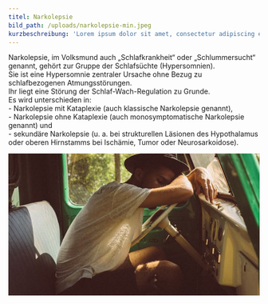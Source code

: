 ```yaml
---
titel: Narkolepsie
bild_path: /uploads/narkolepsie-min.jpeg
kurzbeschreibung: 'Lorem ipsum dolor sit amet, consectetur adipiscing elit. Nulla at lacinia arcu. Integer ac faucibus sem. Morbi faucibus ligula id ipsum posuere, a pellentesque enim rutrum. Fusce scelerisque mi justo, quis tincidunt eros dapibus vitae. Curabitur eu mi vel elit mattis venenatis pulvinar vel augue. Donec ante ipsum, feugiat ac tempor at, ullamcorper ac turpis. Vivamus malesuada et sapien in consequat.'
---
```



Narkolepsie, im Volksmund auch „Schlafkrankheit“ oder „Schlummersucht“ genannt, geh&ouml;rt zur Gruppe der Schlafs&uuml;chte (Hypersomnien).
<br>Sie ist eine Hypersomnie zentraler Ursache ohne Bezug zu schlafbezogenen Atmungsst&ouml;rungen.
<br>Ihr liegt eine St&ouml;rung der Schlaf-Wach-Regulation zu Grunde.
<br>Es wird unterschieden in:
<br>- Narkolepsie mit Kataplexie (auch klassische Narkolepsie genannt),
<br>- Narkolepsie ohne Kataplexie (auch monosymptomatische Narkolepsie genannt) und
<br>- sekund&auml;re Narkolepsie (u. a. bei strukturellen L&auml;sionen des Hypothalamus oder oberen Hirnstamms bei Isch&auml;mie, Tumor oder Neurosarkoidose).

![](/uploads/narkolepsie-min.jpeg)

&nbsp;